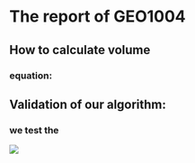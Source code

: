 # The report of GEO1004
## How to calculate volume
### equation:









## Validation of our algorithm:
### we test the 
![](https://i.imgur.com/BkyYRUW.png)


